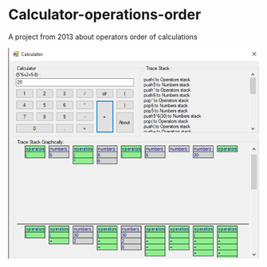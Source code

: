# Calculator-operations-order
A project from 2013 about operators order of calculations

![snapshot](./snapshot.png)
